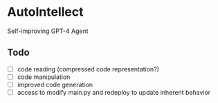 # AutoIntellect

Self-improving GPT-4 Agent


## Todo

* [ ] code reading (compressed code representation?)
* [ ] code manipulation
* [ ] improved code generation
* [ ] access to modify main.py and redeploy to update inherent behavior
